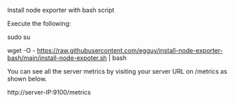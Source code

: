 Install node exporter with bash script

Execute the following:

sudo su

wget -O - https://raw.githubusercontent.com/egguy/install-node-exporter-bash/main/install-node-expoter.sh | bash

You can see all the server metrics by visiting your server URL on /metrics as shown below.

http://server-IP:9100/metrics
